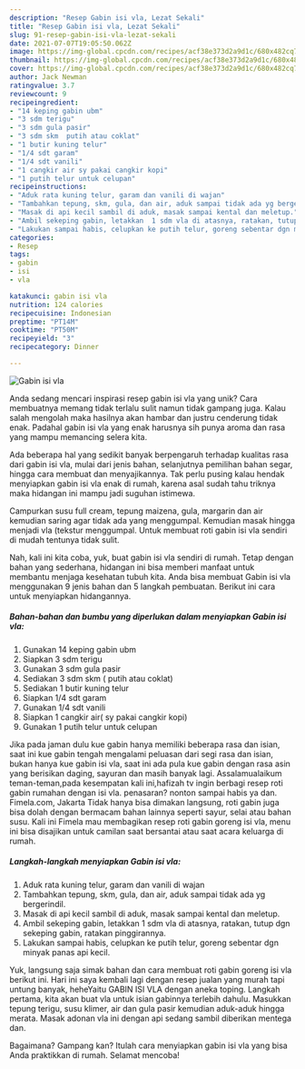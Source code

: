 ```yaml
---
description: "Resep Gabin isi vla, Lezat Sekali"
title: "Resep Gabin isi vla, Lezat Sekali"
slug: 91-resep-gabin-isi-vla-lezat-sekali
date: 2021-07-07T19:05:50.062Z
image: https://img-global.cpcdn.com/recipes/acf38e373d2a9d1c/680x482cq70/gabin-isi-vla-foto-resep-utama.jpg
thumbnail: https://img-global.cpcdn.com/recipes/acf38e373d2a9d1c/680x482cq70/gabin-isi-vla-foto-resep-utama.jpg
cover: https://img-global.cpcdn.com/recipes/acf38e373d2a9d1c/680x482cq70/gabin-isi-vla-foto-resep-utama.jpg
author: Jack Newman
ratingvalue: 3.7
reviewcount: 9
recipeingredient:
- "14 keping gabin ubm"
- "3 sdm terigu"
- "3 sdm gula pasir"
- "3 sdm skm  putih atau coklat"
- "1 butir kuning telur"
- "1/4 sdt garam"
- "1/4 sdt vanili"
- "1 cangkir air sy pakai cangkir kopi"
- "1 putih telur untuk celupan"
recipeinstructions:
- "Aduk rata kuning telur, garam dan vanili di wajan"
- "Tambahkan tepung, skm, gula, dan air, aduk sampai tidak ada yg bergerindil."
- "Masak di api kecil sambil di aduk, masak sampai kental dan meletup."
- "Ambil sekeping gabin, letakkan  1 sdm vla di atasnya, ratakan, tutup dgn sekeping gabin, ratakan pinggirannya."
- "Lakukan sampai habis, celupkan ke putih telur, goreng sebentar dgn minyak panas api kecil."
categories:
- Resep
tags:
- gabin
- isi
- vla

katakunci: gabin isi vla 
nutrition: 124 calories
recipecuisine: Indonesian
preptime: "PT14M"
cooktime: "PT50M"
recipeyield: "3"
recipecategory: Dinner

---
```



![Gabin isi vla](https://img-global.cpcdn.com/recipes/acf38e373d2a9d1c/680x482cq70/gabin-isi-vla-foto-resep-utama.jpg)

Anda sedang mencari inspirasi resep gabin isi vla yang unik? Cara membuatnya memang tidak terlalu sulit namun tidak gampang juga. Kalau salah mengolah maka hasilnya akan hambar dan justru cenderung tidak enak. Padahal gabin isi vla yang enak harusnya sih punya aroma dan rasa yang mampu memancing selera kita.

Ada beberapa hal yang sedikit banyak berpengaruh terhadap kualitas rasa dari gabin isi vla, mulai dari jenis bahan, selanjutnya pemilihan bahan segar, hingga cara membuat dan menyajikannya. Tak perlu pusing kalau hendak menyiapkan gabin isi vla enak di rumah, karena asal sudah tahu triknya maka hidangan ini mampu jadi suguhan istimewa.

Campurkan susu full cream, tepung maizena, gula, margarin dan air kemudian saring agar tidak ada yang menggumpal. Kemudian masak hingga menjadi vla (tekstur menggumpal. Untuk membuat roti gabin isi vla sendiri di mudah tentunya tidak sulit.


Nah, kali ini kita coba, yuk, buat gabin isi vla sendiri di rumah. Tetap dengan bahan yang sederhana, hidangan ini bisa memberi manfaat untuk membantu menjaga kesehatan tubuh kita. Anda bisa membuat Gabin isi vla menggunakan 9 jenis bahan dan 5 langkah pembuatan. Berikut ini cara untuk menyiapkan hidangannya.

<!--inarticleads1-->

##### Bahan-bahan dan bumbu yang diperlukan dalam menyiapkan Gabin isi vla:

1. Gunakan 14 keping gabin ubm
1. Siapkan 3 sdm terigu
1. Gunakan 3 sdm gula pasir
1. Sediakan 3 sdm skm ( putih atau coklat)
1. Sediakan 1 butir kuning telur
1. Siapkan 1/4 sdt garam
1. Gunakan 1/4 sdt vanili
1. Siapkan 1 cangkir air( sy pakai cangkir kopi)
1. Gunakan 1 putih telur untuk celupan


Jika pada jaman dulu kue gabin hanya memiliki beberapa rasa dan isian, saat ini kue gabin tengah mengalami peluasan dari segi rasa dan isian, bukan hanya kue gabin isi vla, saat ini ada pula kue gabin dengan rasa asin yang berisikan daging, sayuran dan masih banyak lagi. Assalamualaikum teman-teman,pada kesempatan kali ini,hafizah tv ingin berbagi resep roti gabin rumahan dengan isi vla. penasaran? nonton sampai habis ya dan. Fimela.com, Jakarta Tidak hanya bisa dimakan langsung, roti gabin juga bisa dolah dengan bermacam bahan lainnya seperti sayur, selai atau bahan susu. Kali ini Fimela mau membagikan resep roti gabin goreng isi vla, menu ini bisa disajikan untuk camilan saat bersantai atau saat acara keluarga di rumah. 

<!--inarticleads2-->

##### Langkah-langkah menyiapkan Gabin isi vla:

1. Aduk rata kuning telur, garam dan vanili di wajan
1. Tambahkan tepung, skm, gula, dan air, aduk sampai tidak ada yg bergerindil.
1. Masak di api kecil sambil di aduk, masak sampai kental dan meletup.
1. Ambil sekeping gabin, letakkan  1 sdm vla di atasnya, ratakan, tutup dgn sekeping gabin, ratakan pinggirannya.
1. Lakukan sampai habis, celupkan ke putih telur, goreng sebentar dgn minyak panas api kecil.


Yuk, langsung saja simak bahan dan cara membuat roti gabin goreng isi vla berikut ini. Hari ini saya kembali lagi dengan resep jualan yang murah tapi untung banyak, heheYaitu GABIN ISI VLA dengan aneka toping. Langkah pertama, kita akan buat vla untuk isian gabinnya terlebih dahulu. Masukkan tepung terigu, susu klimer, air dan gula pasir kemudian aduk-aduk hingga merata. Masak adonan vla ini dengan api sedang sambil diberikan mentega dan. 

Bagaimana? Gampang kan? Itulah cara menyiapkan gabin isi vla yang bisa Anda praktikkan di rumah. Selamat mencoba!
